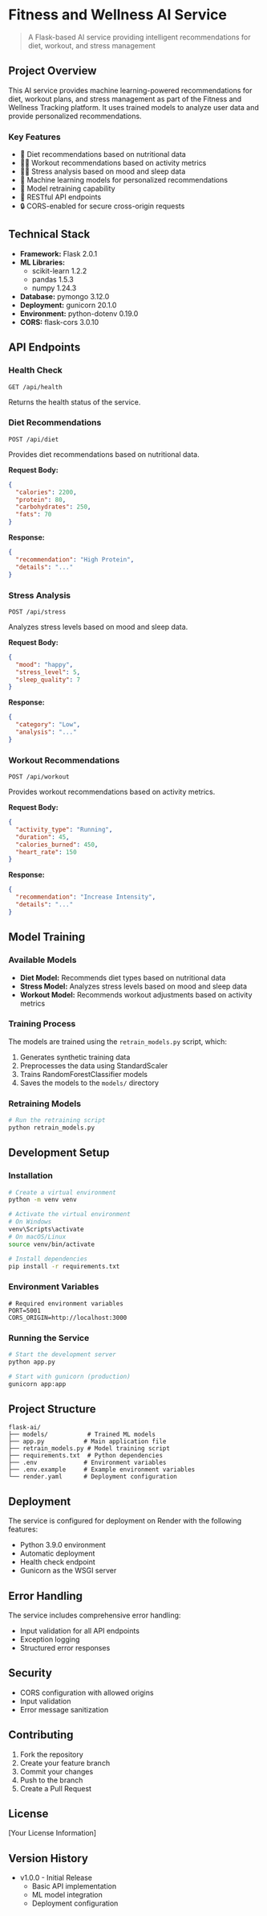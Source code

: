 # Fitness and Wellness AI Service
> A Flask-based AI service providing intelligent recommendations for diet, workout, and stress management

## Project Overview
This AI service provides machine learning-powered recommendations for diet, workout plans, and stress management as part of the Fitness and Wellness Tracking platform. It uses trained models to analyze user data and provide personalized recommendations.

### Key Features
- 🥗 Diet recommendations based on nutritional data
- 🏃‍♂️ Workout recommendations based on activity metrics
- 🧘‍♀️ Stress analysis based on mood and sleep data
- 🤖 Machine learning models for personalized recommendations
- 🔄 Model retraining capability
- 🔌 RESTful API endpoints
- 🔒 CORS-enabled for secure cross-origin requests

## Technical Stack
- **Framework:** Flask 2.0.1
- **ML Libraries:** 
  - scikit-learn 1.2.2
  - pandas 1.5.3
  - numpy 1.24.3
- **Database:** pymongo 3.12.0
- **Deployment:** gunicorn 20.1.0
- **Environment:** python-dotenv 0.19.0
- **CORS:** flask-cors 3.0.10

## API Endpoints

### Health Check
```
GET /api/health
```
Returns the health status of the service.

### Diet Recommendations
```
POST /api/diet
```
Provides diet recommendations based on nutritional data.

**Request Body:**
```json
{
  "calories": 2200,
  "protein": 80,
  "carbohydrates": 250,
  "fats": 70
}
```

**Response:**
```json
{
  "recommendation": "High Protein",
  "details": "..."
}
```

### Stress Analysis
```
POST /api/stress
```
Analyzes stress levels based on mood and sleep data.

**Request Body:**
```json
{
  "mood": "happy",
  "stress_level": 5,
  "sleep_quality": 7
}
```

**Response:**
```json
{
  "category": "Low",
  "analysis": "..."
}
```

### Workout Recommendations
```
POST /api/workout
```
Provides workout recommendations based on activity metrics.

**Request Body:**
```json
{
  "activity_type": "Running",
  "duration": 45,
  "calories_burned": 450,
  "heart_rate": 150
}
```

**Response:**
```json
{
  "recommendation": "Increase Intensity",
  "details": "..."
}
```

## Model Training

### Available Models
- **Diet Model:** Recommends diet types based on nutritional data
- **Stress Model:** Analyzes stress levels based on mood and sleep data
- **Workout Model:** Recommends workout adjustments based on activity metrics

### Training Process
The models are trained using the `retrain_models.py` script, which:
1. Generates synthetic training data
2. Preprocesses the data using StandardScaler
3. Trains RandomForestClassifier models
4. Saves the models to the `models/` directory

### Retraining Models
```bash
# Run the retraining script
python retrain_models.py
```

## Development Setup

### Installation
```bash
# Create a virtual environment
python -m venv venv

# Activate the virtual environment
# On Windows
venv\Scripts\activate
# On macOS/Linux
source venv/bin/activate

# Install dependencies
pip install -r requirements.txt
```

### Environment Variables
```env
# Required environment variables
PORT=5001
CORS_ORIGIN=http://localhost:3000
```

### Running the Service
```bash
# Start the development server
python app.py

# Start with gunicorn (production)
gunicorn app:app
```

## Project Structure
```
flask-ai/
├── models/           # Trained ML models
├── app.py           # Main application file
├── retrain_models.py # Model training script
├── requirements.txt  # Python dependencies
├── .env             # Environment variables
├── .env.example     # Example environment variables
└── render.yaml      # Deployment configuration
```

## Deployment
The service is configured for deployment on Render with the following features:
- Python 3.9.0 environment
- Automatic deployment
- Health check endpoint
- Gunicorn as the WSGI server

## Error Handling
The service includes comprehensive error handling:
- Input validation for all API endpoints
- Exception logging
- Structured error responses

## Security
- CORS configuration with allowed origins
- Input validation
- Error message sanitization

## Contributing
1. Fork the repository
2. Create your feature branch
3. Commit your changes
4. Push to the branch
5. Create a Pull Request

## License
[Your License Information]

## Version History
- v1.0.0 - Initial Release
  - Basic API implementation
  - ML model integration
  - Deployment configuration
